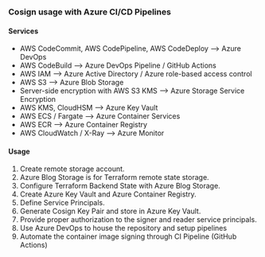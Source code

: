 ### Cosign usage with Azure CI/CD Pipelines

#### Services

* AWS CodeCommit, AWS CodePipeline, AWS CodeDeploy --> Azure DevOps
* AWS CodeBuild --> Azure DevOps Pipeline / GitHub Actions
* AWS IAM --> Azure Active Directory / Azure role-based access control
* AWS S3 --> Azure Blob Storage
* Server-side encryption with AWS S3 KMS --> Azure Storage Service Encryption
* AWS KMS, CloudHSM --> Azure Key Vault
* AWS ECS / Fargate --> Azure Container Services
* AWS ECR --> Azure Container Registry
* AWS CloudWatch / X-Ray --> Azure Monitor

#### Usage

1. Create remote storage account.
2. Azure Blog Storage is for Terraform remote state storage.
3. Configure Terraform Backend State with Azure Blog Storage.
3. Create Azure Key Vault and Azure Container Registry.
4. Define Service Principals.
5. Generate Cosign Key Pair and store in Azure Key Vault.
6. Provide proper authorization to the signer and reader service principals.
7. Use Azure DevOps to house the repository and setup pipelines
8. Automate the container image signing through CI Pipeline (GitHub Actions)